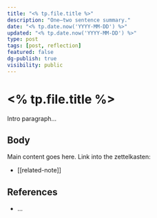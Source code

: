 ```yaml
---
title: "<% tp.file.title %>"
description: "One–two sentence summary."
date: "<% tp.date.now('YYYY-MM-DD') %>"
updated: "<% tp.date.now('YYYY-MM-DD') %>"
type: post
tags: [post, reflection]
featured: false
dg-publish: true
visibility: public
---
```


# <% tp.file.title %>

Intro paragraph…

## Body
Main content goes here. Link into the zettelkasten:
- [[related-note]]

## References
- …
